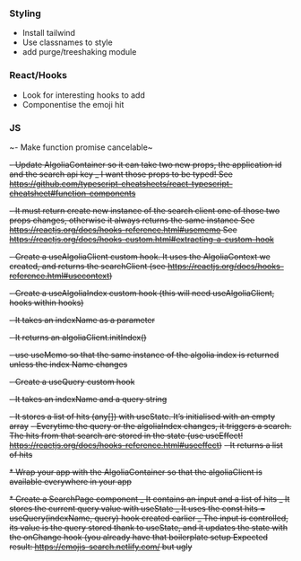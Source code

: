 ### Styling

- Install tailwind
- Use classnames to style
- add purge/treeshaking module

### React/Hooks

- Look for interesting hooks to add
- Componentise the emoji hit

### JS

~- Make function promise cancelable~

~~- Update AlgoliaContainer so it can take two new props, the application id and the search api key
\_ I want those props to be typed!
See https://github.com/typescript-cheatsheets/react-typescript-cheatsheet#function-components~~

~~- It must return create new instance of the search client one of those two props changes, otherwise it always returns the same instance
See https://reactjs.org/docs/hooks-reference.html#usememo
See https://reactjs.org/docs/hooks-custom.html#extracting-a-custom-hook~~

~~- Create a useAlgoliaClient custom hook. It uses the AlgoliaContext we created, and returns the searchClient
(see https://reactjs.org/docs/hooks-reference.html#usecontext)~~

~~- Create a useAlgoliaIndex custom hook (this will need useAlgoliaClient, hooks within hooks)~~

~~- It takes an indexName as a parameter~~

~~- It returns an algoliaClient.initIndex()~~

~~- use useMemo so that the same instance of the algolia index is returned unless the index Name changes~~

~~- Create a useQuery custom hook~~

~~- It takes an indexName and a query string~~

~~- It stores a list of hits (any[]) with useState. It’s initialised with an empty array~~
~~- Everytime the query or the algoliaIndex changes, it triggers a search. The hits from that search are stored in the state (use useEffect! https://reactjs.org/docs/hooks-reference.html#useeffect)~~
~~- It returns a list of hits~~

~~\* Wrap your app with the AlgoliaContainer so that the algoliaClient is available everywhere in your app~~

~~\* Create a SearchPage component
_ It contains an input and a list of hits
_ It stores the current query value with useState
_ It uses the const hits = useQuery(indexName, query) hook created earlier
_ The input is controlled, its value is the query stored thank to useState, and it updates the state with the onChange hook (you already have that boilerplate setup
Expected result: https://emojis-search.netlify.com/ but ugly~~
